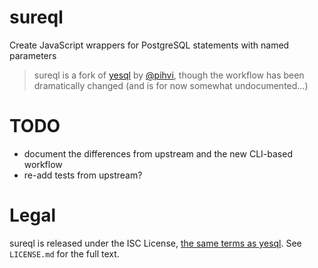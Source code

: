# sureql
Create JavaScript wrappers for PostgreSQL statements with named parameters

> sureql is a fork of [yesql](https://github.com/pihvi/yesql) by [@pihvi](https://github.com/pihvi),
> though the workflow has been dramatically changed (and is for now somewhat undocumented...)

# TODO

- document the differences from upstream and the new CLI-based workflow
- re-add tests from upstream?

# Legal

sureql is released under the ISC License, [the same terms as
yesql](https://github.com/pihvi/yesql/blob/8327f3faa0458f547ab22d3db7b62e208355b645/package.json#L29).
See `LICENSE.md` for the full text.
